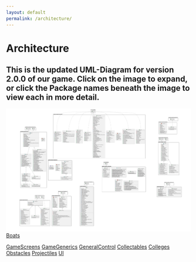 ```yaml
---
layout: default
permalink: /architecture/
---
```



# Architecture
## This is the updated UML-Diagram for version 2.0.0 of our game. Click on the image to expand, or click the Package names beneath the image to view each in more detail.


<a href="/img/full.png">
    <img 
        src="/img/full.png" 
        alt="UML Diagram"
    >
</a>

<a href="/img/boats.png">
    Boats
</a>

<a href = "/img/gamescreens.png">GameScreens</a>
<a href = "/img/gamegenerics.png">GameGenerics</a>
<a href = "/img/generalcontrol.png">GeneralControl</a>
<a href = "/img/Collectables.png">Collectables</a>
<a href = "/img/colleges.png">Colleges</a>
<a href = "/img/obstacles.png">Obstacles</a>
<a href = "/img/projectiles.png">Projectiles</a>
<a href = "/img/ui.png">UI</a>